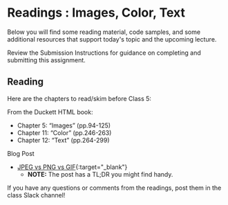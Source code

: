# Readings : Images, Color, Text

Below you will find some reading material, code samples, and some additional resources that support today's topic and the upcoming lecture.

Review the Submission Instructions for guidance on completing and submitting this assignment.

## Reading

Here are the chapters to read/skim before Class 5:

From the Duckett HTML book:

- Chapter 5: “Images” (pp.94-125)
- Chapter 11: “Color” (pp.246-263)
- Chapter 12: “Text” (pp.264-299)

Blog Post

- [JPEG vs PNG vs GIF](https://blog.imagekit.io/jpeg-vs-png-vs-gif-which-image-format-to-use-and-when-c8913ae3e01d){:target="_blank"}
  - **NOTE:** The post has a TL;DR you might find handy.

If you have any questions or comments  from the readings, post them in the class Slack channel!

<!-- 
## Additional Resources

### Videos

### Bookmark/Skim
 -->
